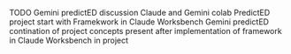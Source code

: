 TODO Gemini predictED discussion 
Claude and Gemini colab PredictED project start with Framekwork in Claude Worksbench
Gemini predictED contination of project concepts present after implementation of framework in Claude Worksbench in project